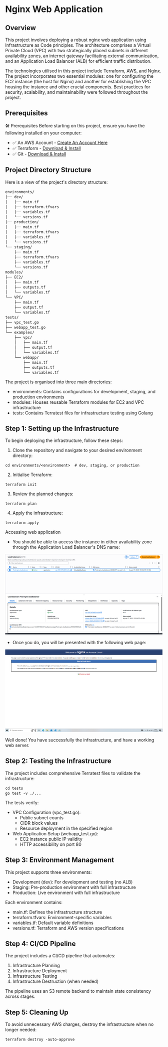 
<h1>Nginx Web Application</h1>

<h2> Overview </h2>

This project involves deploying a robust nginx web application using Infrastructure as Code principles. The architecture comprises a Virtual Private Cloud (VPC) with two strategically placed subnets in different availability zones, an internet gateway facilitating external communication, and an Application Load Balancer (ALB) for efficient traffic distribution.

The technologies utilised in this project include Terraform, AWS, and Nginx. The project incorporates two essential modules: one for configuring the EC2 instance (the host for Nginx) and another for establishing the VPC housing the instance and other crucial components. Best practices for security, scalability, and maintainability were followed throughout the project.

<h2> Prerequisites </h2>

🛠 Prerequisites
Before starting on this project, ensure you have the following installed on your computer:

- ✅ An AWS Account - [Create An Account Here](https://aws.amazon.com/free)
- ✅ Terraform - [Download & Install](https://developer.hashicorp.com/terraform/tutorials/aws-get-started/install-cli)
- ✅ Git - [Download & Install](https://git-scm.com/downloads)

<h2> Project Directory Structure </h2>

Here is a view of the project's directory structure:

```hcl
environments/
├── dev/
│   ├── main.tf
│   ├── terraform.tfvars
│   ├── variables.tf
│   └── versions.tf
├── production/
│   ├── main.tf
│   ├── terraform.tfvars
│   ├── variables.tf
│   └── versions.tf
└── staging/
    ├── main.tf
    ├── terraform.tfvars
    ├── variables.tf
    └── versions.tf
modules/
├── EC2/
│   ├── main.tf
│   ├── outputs.tf
│   └── variables.tf
└── VPC/
    ├── main.tf
    ├── output.tf
    └── variables.tf
tests/
├── vpc_test.go
├── webapp_test.go
└── examples/
    ├── vpc/
    │   ├── main.tf
    │   ├── output.tf
    │   └── variables.tf
    └── webapp/
        ├── main.tf
        ├── outputs.tf
        └── variables.tf
```

The project is organised into three main directories:
- environments: Contains configurations for development, staging, and production environments
- modules: Houses reusable Terraform modules for EC2 and VPC infrastructure
- tests: Contains Terratest files for infrastructure testing using Golang

<h2> Step 1: Setting up the Infrastructure </h2>

To begin deploying the infrastructure, follow these steps:

1. Clone the repository and navigate to your desired environment directory:
```hcl
cd environments/<environment>  # dev, staging, or production
```

2. Initialise Terraform:
```hcl
terraform init
```

3. Review the planned changes:
```hcl
terraform plan
```

4. Apply the infrastructure:
```hcl
terraform apply
```

</h2> Accessing web application </h2>

- You should be able to access the instance in either availability zone through the Application Load Balancer's DNS name:

![image](images/image-1.png)

- Once you do, you will be presented with the following web page:

![image](images/image.png)

Well done! You have successfully the infrastructure, and have a working web server.


<h2> Step 2: Testing the Infrastructure </h2>

The project includes comprehensive Terratest files to validate the infrastructure:

```hcl
cd tests
go test -v ./...
```

The tests verify:
- VPC Configuration (vpc_test.go):
  - Public subnet counts
  - CIDR block values
  - Resource deployment in the specified region
- Web Application Setup (webapp_test.go):
  - EC2 instance public IP validity
  - HTTP accessibility on port 80

<h2> Step 3: Environment Management </h2>

This project supports three environments:
- Development (dev): For development and testing (no ALB)
- Staging: Pre-production environment with full infrastructure
- Production: Live environment with full infrastructure

Each environment contains:
- main.tf: Defines the infrastructure structure
- terraform.tfvars: Environment-specific variables
- variables.tf: Default variable definitions
- versions.tf: Terraform and AWS version specifications

<h2> Step 4: CI/CD Pipeline </h2>

The project includes a CI/CD pipeline that automates:
1. Infrastructure Planning
2. Infrastructure Deployment
3. Infrastructure Testing
4. Infrastructure Destruction (when needed)

The pipeline uses an S3 remote backend to maintain state consistency across stages.

<h2> Step 5: Cleaning Up </h2>

To avoid unnecessary AWS charges, destroy the infrastructure when no longer needed:

```hcl
terraform destroy -auto-approve
```